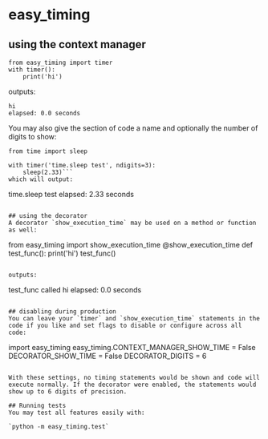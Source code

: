 # easy_timing

## using the context manager

```
from easy_timing import timer
with timer():
    print('hi')
```

outputs:

```Code executed
hi
elapsed: 0.0 seconds
```

You may also give the section of code a name and optionally the number of digits to show:

```
from time import sleep

with timer('time.sleep test', ndigits=3):
    sleep(2.33)```
which will output:

```
time.sleep test
elapsed: 2.33 seconds
```

## using the decorator
A decorator `show_execution_time` may be used on a method or function as well:

```
from easy_timing import show_execution_time
@show_execution_time
def test_func():
    print('hi')
test_func()
```

outputs:

```
test_func called
hi
elapsed: 0.0 seconds
```

## disabling during production
You can leave your `timer` and `show_execution_time` statements in the code if you like and set flags to disable or configure across all code:

```
import easy_timing
easy_timing.CONTEXT_MANAGER_SHOW_TIME = False
DECORATOR_SHOW_TIME = False
DECORATOR_DIGITS = 6
```

With these settings, no timing statements would be shown and code will execute normally. If the decorator were enabled, the statements would show up to 6 digits of precision.

## Running tests
You may test all features easily with:

`python -m easy_timing.test`
